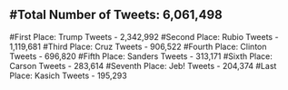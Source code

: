 #Total Number of Tweets: 6,061,498 
---
#First Place: Trump Tweets - 2,342,992
#Second Place: Rubio Tweets - 1,119,681
#Third Place: Cruz Tweets - 906,522
#Fourth Place: Clinton Tweets - 696,820
#Fifth Place: Sanders Tweets - 313,171
#Sixth Place: Carson Tweets - 283,614
#Seventh Place: Jeb! Tweets - 204,374
#Last Place: Kasich Tweets - 195,293
